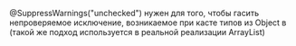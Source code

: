 @SuppressWarnings("unchecked") нужен для того, чтобы гасить непроверяемое исключение, возникаемое при касте типов из Object в <T> (такой же подход используется в реальной реализации ArrayList<T>)
